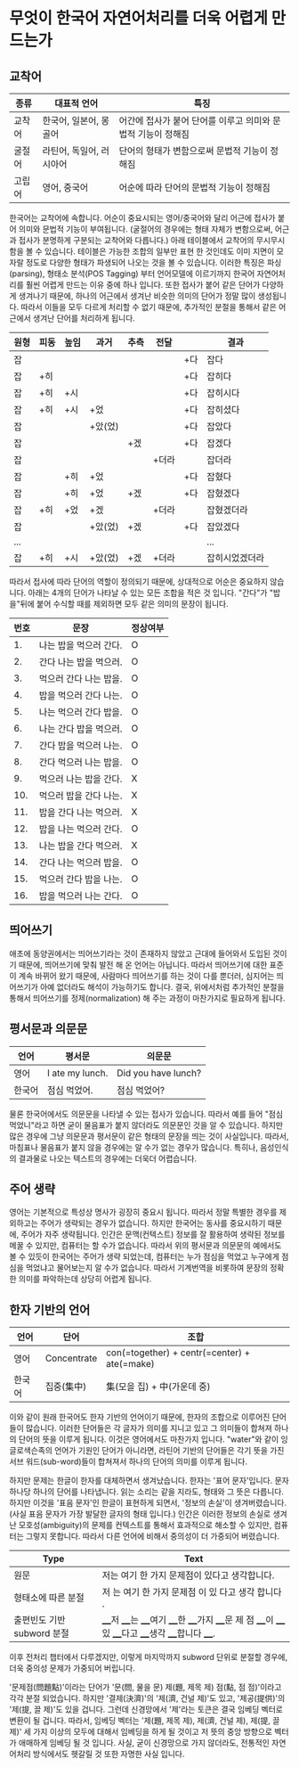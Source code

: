 # 무엇이 한국어 자연어처리를 더욱 어렵게 만드는가

## 교착어

| 종류 | 대표적 언어 | 특징 |
| --- | --- | --- |
| 교착어 | 한국어, 일본어, 몽골어 | 어간에 접사가 붙어 단어를 이루고 의미와 문법적 기능이 정해짐 |
| 굴절어 | 라틴어, 독일어, 러시아어 | 단어의 형태가 변함으로써 문법적 기능이 정해짐 |
| 고립어 | 영어, 중국어 | 어순에 따라 단어의 문법적 기능이 정해짐 |

한국어는 교착어에 속합니다. 어순이 중요시되는 영어/중국어와 달리 어근에 접사가 붙어 의미와 문법적 기능이 부여됩니다. (굴절어의 경우에는 형태 자체가 변함으로써, 어근과 접사가 분명하게 구분되는 교착어와 다릅니다.) 아래 테이블에서 교착어의 무시무시함을 볼 수 있습니다. 테이블은 가능한 조합의 일부만 표현 한 것인데도 이미 지면이 모자랄 정도로 다양한 형태가 파생되어 나오는 것을 볼 수 있습니다. 이러한 특징은 파싱(parsing), 형태소 분석(POS Tagging) 부터 언어모델에 이르기까지 한국어 자연어처리를 훨씬 어렵게 만드는 이유 중에 하나 입니다. 또한 접사가 붙어 같은 단어가 다양하게 생겨나기 때문에, 하나의 어근에서 생겨난 비슷한 의미의 단어가 정말 많이 생성됩니다. 따라서 이들을 모두 다르게 처리할 수 없기 때문에, 추가적인 분절을 통해서 같은 어근에서 생겨난 단어를 처리하게 됩니다.

|원형|피동|높임|과거|추측|전달||결과|
|-|-|-|-|-|-|-|-|
|잡||||||+다|잡다|
|잡|+히|||||+다|잡히다|
|잡|+히|+시||||+다|잡히시다|
|잡|+히|+시|+었|||+다|잡히셨다|
|잡|||+았(었)|||+다|잡았다|
|잡||||+겠||+다|잡겠다|
|잡|||||+더라||잡더라|
|잡||+히|+었|||+다|잡혔다|
|잡||+히|+었|+겠||+다|잡혔겠다|
|잡|+히|+었|+겠||+더라||잡혔겠더라|
|잡|||+았(었)|+겠||+다|잡았겠다|
|...|||||||...|
|잡|+히|+시|+았(었)|+겠|+더라||잡히시었겠더라|

따라서 접사에 따라 단어의 역할이 정의되기 때문에, 상대적으로 어순은 중요하지 않습니다. 아래는 4개의 단어가 나타날 수 있는 모든 조합을 적은 것 입니다. "간다"가 "밥을"뒤에 붙어 수식할 때를 제외하면 모두 같은 의미의 문장이 됩니다.

| 번호 | 문장 | 정상여부 |
| --- | --- | --- |
| 1. | 나는 밥을 먹으러 간다. | O |
| 2. | 간다 나는 밥을 먹으러. | O |
| 3. | 먹으러 간다 나는 밥을. | O |
| 4. | 밥을 먹으러 간다 나는. | O |
| 5. | 나는 먹으러 간다 밥을. | O |
| 6. | 나는 간다 밥을 먹으러. | O |
| 7. | 간다 밥을 먹으러 나는. | O |
| 8. | 간다 먹으러 나는 밥을. | O |
| 9. | 먹으러 나는 밥을 간다. | X |
| 10. | 먹으러 밥을 간다 나는. | X |
| 11. | 밥을 간다 나는 먹으러. | X |
| 12. | 밥을 나는 먹으러 간다. | O |
| 13. | 나는 밥을 간다 먹으러. | X |
| 14. | 간다 나는 먹으러 밥을. | O |
| 15. | 먹으러 간다 밥을 나는. | O |
| 16. | 밥을 먹으러 나는 간다. | O |

<!--
* 읽을거리:
* [http://zomzom.tistory.com/1074](http://zomzom.tistory.com/1074)
* [https://m.blog.naver.com/reading0365/221057575669](https://m.blog.naver.com/reading0365/221057575669)
-->

## 띄어쓰기

<!--
![내동생 고기 vs 내동 생고기](../assets/01-04-01.png)

![농협용 인육 가공 vs 농협 용인 육가공](../assets/01-04-02.png)
-->

애초에 동양권에서는 띄어쓰기라는 것이 존재하지 않았고 근대에 들어와서 도입된 것이기 때문에, 띄어쓰기에 맞춰 발전 해 온 언어는 아닙니다. 따라서 띄어쓰기에 대한 표준이 계속 바뀌어 왔기 때문에, 사람마다 띄어쓰기를 하는 것이 다를 뿐더러, 심지어는 띄어쓰기가 아예 없더라도 해석이 가능하기도 합니다. 결국, 위에서처럼 추가적인 분절을 통해서 띄어쓰기를 정제(normalization) 해 주는 과정이 마찬가지로 필요하게 됩니다.

## 평서문과 의문문

|언어|평서문|의문문|
|-|-|-|
|영어|I ate my lunch.|Did you have lunch?|
|한국어|점심 먹었어.|점심 먹었어?|

물론 한국어에서도 의문문을 나타낼 수 있는 접사가 있습니다. 따라서 예를 들어 "점심 먹었니"라고 하면 굳이 물음표가 붙지 않더라도 의문문인 것을 알 수 있습니다. 하지만 많은 경우에 그냥 의문문과 평서문이 같은 형태의 문장을 띄는 것이 사실입니다. 따라서, 마침표나 물음표가 붙지 않을 경우에는 알 수가 없는 경우가 많습니다. 특히나, 음성인식의 결과물로 나오는 텍스트의 경우에는 더욱더 어렵습니다.

## 주어 생략

영어는 기본적으로 특성상 명사가 굉장히 중요시 됩니다. 따라서 정말 특별한 경우를 제외하고는 주어가 생략되는 경우가 없습니다. 하지만 한국어는 동사를 중요시하기 때문에, 주어가 자주 생략됩니다. 인간은 문맥(컨텍스트) 정보를 잘 활용하여 생략된 정보를 메꿀 수 있지만, 컴퓨터는 할 수가 없습니다. 따라서 위의 평서문과 의문문의 예에서도 볼 수 있듯이 한국어는 주어가 생략 되었는데, 컴퓨터는 누가 점심을 먹었고 누구에게 점심을 먹었냐고 물어보는지 알 수가 없습니다. 따라서 기계번역을 비롯하여 문장의 정확한 의미를 파악하는데 상당히 어렵게 됩니다.

<!--
* 읽을거리:
* http://www.hani.co.kr/arti/society/schooling/261322.html
* https://namu.wiki/w/%EC%A3%BC%EC%96%B4%EB%8A%94%20%EC%97%86%EB%8B%A4
-->

## 한자 기반의 언어

|언어|단어|조합|
|-|-|-|
|영어|Concentrate|con(=together) + centr(=center) + ate(=make)|
|한국어|집중(集中)|集(모을 집) + 中(가운데 중)|

이와 같이 원래 한국어도 한자 기반의 언어이기 때문에, 한자의 조합으로 이루어진 단어들이 많습니다. 이러한 단어들은 각 글자가 의미를 지니고 있고 그 의미들이 합쳐져 하나의 단어의 뜻을 이루게 됩니다. 이것은 영어에서도 마찬가지 입니다. "water"와 같이 잉글로색슨족의 언어가 기원인 단어가 아니라면, 라틴어 기반의 단어들은 각기 뜻을 가진 서브 워드(sub-word)들이 합쳐져서 하나의 단어의 의미를 이루게 됩니다.

하지만 문제는 한글이 한자를 대체하면서 생겨났습니다. 한자는 '표어 문자'입니다. 문자 하나당 하나의 단어를 나타냅니다. 읽는 소리는 같을 지라도, 형태와 그 뜻은 다릅니다. 하지만 이것을 '표음 문자'인 한글이 표현하게 되면서, '정보의 손실'이 생겨버렸습니다. (사실 표음 문자가 가장 발달한 글자의 형태 입니다.) 인간은 이러한 정보의 손실로 생겨난 모호성(ambiguity)의 문제를 컨텍스트를 통해서 효과적으로 해소할 수 있지만, 컴퓨터는 그렇지 못합니다. 따라서 다른 언어에 비해서 중의성이 더 가중되어 버렸습니다.

|Type|Text|
|-|-|
|원문|저는 여기 한 가지 문제점이 있다고 생각합니다.|
|형태소에 따른 분절|저 는 여기 한 가지 문제점 이 있 다고 생각 합니다 .|
|출편빈도 기반 subword 분절|▁저 ▁는 ▁여기 ▁한 ▁가지 ▁문 제 점 ▁이 ▁있 ▁다고 ▁생각 ▁합니다 ▁.|

이후 전처리 챕터에서 다루겠지만, 이렇게 마지막까지 subword 단위로 분절할 경우에, 더욱 중의성 문제가 가중되어 버립니다.

'문제점(問題點)'이라는 단어가 '문(問, 물을 문) 제(題, 제목 제) 점(點, 점 점)'이라고 각각 분절 되었습니다. 하지만 '결제(決濟)'의 '제(濟, 건널 제)'도 있고, '제공(提供)'의 '제(提, 끌 제)'도 있을 겁니다. 그런데 신경망에서 '제'라는 토큰은 결국 임베딩 벡터로 변환이 될 겁니다. 따라서, 임베딩 벡터는 '제(題, 제목 제), 제(濟, 건널 제), 제(提, 끌 제)' 세 가지 이상의 모두에 대해서 임베딩을 하게 될 것이고 저 뜻의 중앙 방향으로 벡터가 애매하게 임베딩 될 것 입니다. 사실, 굳이 신경망으로 가지 않더라도, 전통적인 자연어처리 방식에서도 헷갈릴 것 또한 자명한 사실 입니다.
